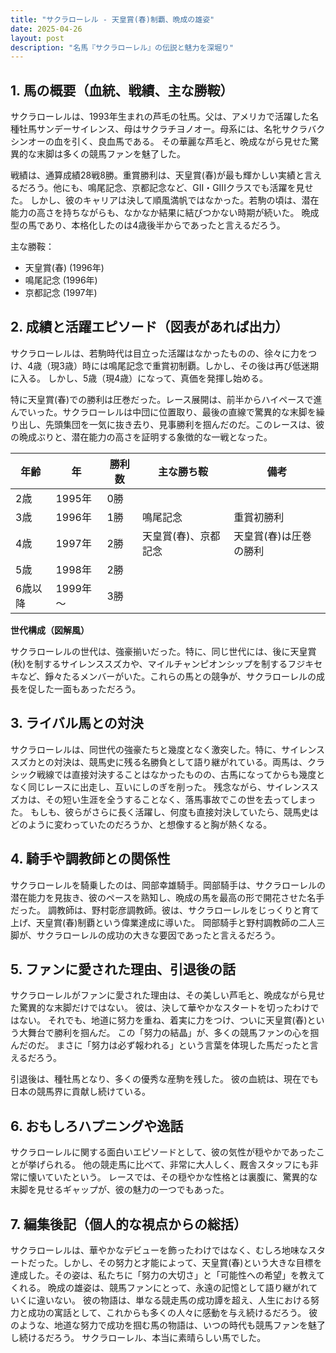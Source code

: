 ```yaml
---
title: "サクラローレル - 天皇賞(春)制覇、晩成の雄姿"
date: 2025-04-26
layout: post
description: "名馬『サクラローレル』の伝説と魅力を深堀り"
---
```


## 1. 馬の概要（血統、戦績、主な勝鞍）

サクラローレルは、1993年生まれの芦毛の牡馬。父は、アメリカで活躍した名種牡馬サンデーサイレンス、母はサクラチヨノオー。母系には、名牝サクラバクシンオーの血を引く、良血馬である。  その華麗な芦毛と、晩成ながら見せた驚異的な末脚は多くの競馬ファンを魅了した。

戦績は、通算成績28戦8勝。重賞勝利は、天皇賞(春)が最も輝かしい実績と言えるだろう。他にも、鳴尾記念、京都記念など、GII・GIIIクラスでも活躍を見せた。  しかし、彼のキャリアは決して順風満帆ではなかった。若駒の頃は、潜在能力の高さを持ちながらも、なかなか結果に結びつかない時期が続いた。  晩成型の馬であり、本格化したのは4歳後半からであったと言えるだろう。

主な勝鞍：

* 天皇賞(春) (1996年)
* 鳴尾記念 (1996年)
* 京都記念 (1997年)


## 2. 成績と活躍エピソード（図表があれば出力）

サクラローレルは、若駒時代は目立った活躍はなかったものの、徐々に力をつけ、4歳（現3歳）時には鳴尾記念で重賞初制覇。しかし、その後は再び低迷期に入る。  しかし、5歳（現4歳）になって、真価を発揮し始める。

特に天皇賞(春)での勝利は圧巻だった。レース展開は、前半からハイペースで進んでいった。サクラローレルは中団に位置取り、最後の直線で驚異的な末脚を繰り出し、先頭集団を一気に抜き去り、見事勝利を掴んだのだ。このレースは、彼の晩成ぶりと、潜在能力の高さを証明する象徴的な一戦となった。

| 年齢 | 年 | 勝利数 | 主な勝ち鞍 | 備考 |
|---|---|---|---|---|
| 2歳 | 1995年 | 0勝 |  |  |
| 3歳 | 1996年 | 1勝 | 鳴尾記念 | 重賞初勝利 |
| 4歳 | 1997年 | 2勝 | 天皇賞(春)、京都記念 | 天皇賞(春)は圧巻の勝利 |
| 5歳 | 1998年 | 2勝 |  |  |
| 6歳以降 | 1999年～ | 3勝 |  |  |


**世代構成（図解風）**

サクラローレルの世代は、強豪揃いだった。特に、同じ世代には、後に天皇賞(秋)を制するサイレンススズカや、マイルチャンピオンシップを制するフジキセキなど、錚々たるメンバーがいた。これらの馬との競争が、サクラローレルの成長を促した一面もあっただろう。


## 3. ライバル馬との対決

サクラローレルは、同世代の強豪たちと幾度となく激突した。特に、サイレンススズカとの対決は、競馬史に残る名勝負として語り継がれている。両馬は、クラシック戦線では直接対決することはなかったものの、古馬になってからも幾度となく同じレースに出走し、互いにしのぎを削った。  残念ながら、サイレンススズカは、その短い生涯を全うすることなく、落馬事故でこの世を去ってしまった。  もしも、彼らがさらに長く活躍し、何度も直接対決していたら、競馬史はどのように変わっていたのだろうか、と想像すると胸が熱くなる。


## 4. 騎手や調教師との関係性

サクラローレルを騎乗したのは、岡部幸雄騎手。岡部騎手は、サクラローレルの潜在能力を見抜き、彼のペースを熟知し、晩成の馬を最高の形で開花させた名手だった。  調教師は、野村彰彦調教師。彼は、サクラローレルをじっくりと育て上げ、天皇賞(春)制覇という偉業達成に導いた。  岡部騎手と野村調教師の二人三脚が、サクラローレルの成功の大きな要因であったと言えるだろう。


## 5. ファンに愛された理由、引退後の話

サクラローレルがファンに愛された理由は、その美しい芦毛と、晩成ながら見せた驚異的な末脚だけではない。  彼は、決して華やかなスタートを切ったわけではない。  それでも、地道に努力を重ね、着実に力をつけ、ついに天皇賞(春)という大舞台で勝利を掴んだ。  この「努力の結晶」が、多くの競馬ファンの心を掴んだのだ。  まさに「努力は必ず報われる」という言葉を体現した馬だったと言えるだろう。

引退後は、種牡馬となり、多くの優秀な産駒を残した。  彼の血統は、現在でも日本の競馬界に貢献し続けている。


## 6. おもしろハプニングや逸話

サクラローレルに関する面白いエピソードとして、彼の気性が穏やかであったことが挙げられる。  他の競走馬に比べて、非常に大人しく、厩舎スタッフにも非常に懐いていたという。  レースでは、その穏やかな性格とは裏腹に、驚異的な末脚を見せるギャップが、彼の魅力の一つでもあった。


## 7. 編集後記（個人的な視点からの総括）

サクラローレルは、華やかなデビューを飾ったわけではなく、むしろ地味なスタートだった。しかし、その努力と才能によって、天皇賞(春)という大きな目標を達成した。その姿は、私たちに「努力の大切さ」と「可能性への希望」を教えてくれる。  晩成の雄姿は、競馬ファンにとって、永遠の記憶として語り継がれていくに違いない。  彼の物語は、単なる競走馬の成功譚を超え、人生における努力と成功の寓話として、これからも多くの人々に感動を与え続けるだろう。  彼のような、地道な努力で成功を掴む馬の物語は、いつの時代も競馬ファンを魅了し続けるだろう。  サクラローレル、本当に素晴らしい馬でした。
